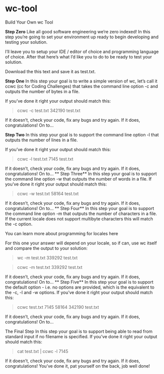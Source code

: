 # wc-tool
Build Your Own wc Tool

**Step Zero**
Like all good software engineering we’re zero indexed! In this step you’re going to set your environment up ready to begin developing and testing your solution.

I’ll leave you to setup your IDE / editor of choice and programming language of choice. After that here’s what I’d like you to do to be ready to test your solution.

Download the this text and save it as test.txt.

**Step One**
In this step your goal is to write a simple version of wc, let’s call it ccwc (cc for Coding Challenges) that takes the command line option -c and outputs the number of bytes in a file.

If you’ve done it right your output should match this:

>ccwc -c test.txt
  342190 test.txt

If it doesn’t, check your code, fix any bugs and try again. If it does, congratulations! On to…

**Step Two**
In this step your goal is to support the command line option -l that outputs the number of lines in a file.

If you’ve done it right your output should match this:

>ccwc -l test.txt
    7145 test.txt

If it doesn’t, check your code, fix any bugs and try again. If it does, congratulations! On to…
**
Step Three**
In this step your goal is to support the command line option -w that outputs the number of words in a file. If you’ve done it right your output should match this:

>ccwc -w test.txt
   58164 test.txt

If it doesn’t, check your code, fix any bugs and try again. If it does, congratulations! On to…
**
Step Four**
In this step your goal is to support the command line option -m that outputs the number of characters in a file. If the current locale does not support multibyte characters this will match the -c option.

You can learn more about programming for locales here

For this one your answer will depend on your locale, so if can, use wc itself and compare the output to your solution:

>wc -m test.txt
  339292 test.txt

>ccwc -m test.txt
  339292 test.txt

If it doesn’t, check your code, fix any bugs and try again. If it does, congratulations! On to…
**
Step Five**
In this step your goal is to support the default option - i.e. no options are provided, which is the equivalent to the -c, -l and -w options. If you’ve done it right your output should match this:

>ccwc test.txt
    7145   58164  342190 test.txt

If it doesn’t, check your code, fix any bugs and try again. If it does, congratulations! On to…

The Final Step
In this step your goal is to support being able to read from standard input if no filename is specified. If you’ve done it right your output should match this:

>cat test.txt | ccwc -l
    7145

If it doesn’t, check your code, fix any bugs and try again. If it does, congratulations! You’ve done it, pat yourself on the back, job well done!

